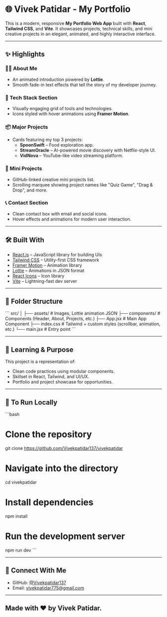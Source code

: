 # 🌐 **Vivek Patidar - My Portfolio**

This is a modern, responsive **My Portfolio Web App** built with **React**, **Tailwind CSS**, and **Vite**. It showcases projects, technical skills, and mini creative projects in an elegant, animated, and highly interactive interface.

---

## ✨ **Highlights**

### 🧑‍💻 About Me

- An animated introduction powered by **Lottie**.
- Smooth fade-in text effects that tell the story of my developer journey.

### 🧰 Tech Stack Section

- Visually engaging grid of tools and technologies.
- Icons styled with hover animations using **Framer Motion**.

### 📦 Major Projects

- Cards featuring my top 3 projects:
  - **SpoonSwift** – Food exploration app.
  - **StreamOracle** – AI-powered movie discovery with Netflix-style UI.
  - **VidNova** – YouTube-like video streaming platform.

### 🧪 Mini Projects

- GitHub-linked creative mini projects list.
- Scrolling marquee showing project names like "Quiz Game", "Drag & Drop", and more.

### 📞 Contact Section

- Clean contact box with email and social icons.
- Hover effects and animations for modern user interaction.

---

## 🛠️ **Built With**

- [React.js](https://reactjs.org/) – JavaScript library for building UIs
- [Tailwind CSS](https://tailwindcss.com/) – Utility-first CSS framework
- [Framer Motion](https://www.framer.com/motion/) – Animation library
- [Lottie](https://airbnb.io/lottie/#/) – Animations in JSON format
- [React Icons](https://react-icons.github.io/react-icons/) – Icon library
- [Vite](https://vitejs.dev/) – Lightning-fast dev server

---

## 📁 **Folder Structure**

\`\`\`
src/
│
├── assets/ # Images, Lottie animation JSON
├── components/ # Components (Header, About, Projects, etc.)
├── App.jsx # Main App Component
├── index.css # Tailwind + custom styles (scrollbar, animation, etc.)
└── main.jsx # Entry point
\`\`\`

---

## 🧠 **Learning & Purpose**

This project is a representation of:

- Clean code practices using modular components.
- Skillset in React, Tailwind, and UI/UX.
- Portfolio and project showcase for opportunities.

---

## 🧾 **To Run Locally**

\`\`\`bash

# Clone the repository

git clone https://github.com/Vivekpatidar137/vivekpatidar

# Navigate into the directory

cd vivekpatidar

# Install dependencies

npm install

# Run the development server

npm run dev
\`\`\`

---

## 🔗 **Connect With Me**

- GitHub: [@Vivekpatidar137](https://github.com/Vivekpatidar137)
- Email: [vivekpatidar775@gmail.com](mailto:vivekpatidar775@gmail.com)

---

## Made with ❤️ by Vivek Patidar.
